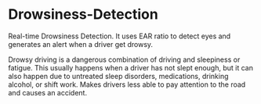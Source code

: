 # Drowsiness-Detection

Real-time Drowsiness Detection. It uses EAR ratio to detect eyes and generates an alert when a driver get drowsy. 

Drowsy driving is a dangerous combination of driving and sleepiness or fatigue. This usually happens when a driver has not slept enough, but it can also happen due to untreated sleep disorders, medications, drinking alcohol, or shift work. Makes drivers less able to pay attention to the road and causes an accident.
